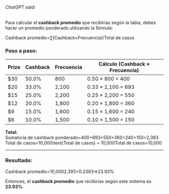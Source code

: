 ###### ChatGPT said:

Para calcular el **cashback promedio** que recibirías según la tabla, debes hacer un promedio ponderado utilizando la fórmula:

Cashback promedio=∑(Cashback×Frecuencia)​/Total de casos

### Paso a paso:

| Prize | Cashback | Frecuencia | Cálculo (Cashback × Frecuencia) |
| ----- | -------- | ---------- | ------------------------------- |
| $30   | 50.0%    | 800        | 0.50 × 800 = 400                |
| $20   | 33.0%    | 2,100      | 0.33 × 2,100 = 693              |
| $15   | 25.0%    | 2,200      | 0.25 × 2,200 = 550              |
| $12   | 20.0%    | 1,800      | 0.20 × 1,800 = 360              |
| $9    | 15.0%    | 1,600      | 0.15 × 1,600 = 240              |
| $6    | 10.0%    | 1,500      | 0.10 × 1,500 = 150              |

**Total:**
Sumatoria de cashback ponderado=400+693+550+360+240+150=2,393 Total de casos=10,000\text{Total de casos} = 10,000Total de casos=10,000

---

### Resultado:

Cashback promedio=10,0002,393​=0.2393⇒23.93%​​

Entonces, el **cashback promedio** que recibirías según este sistema es **23.93%**.